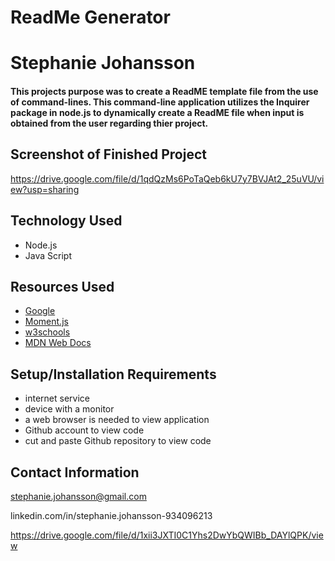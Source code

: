 # ReadMe Generator

# Stephanie Johansson

#### This projects purpose was to create a ReadME template file from the use of command-lines. This command-line application utilizes the Inquirer package in node.js to dynamically create a ReadME file when input is obtained from the user regarding thier project.

## Screenshot of Finished Project
https://drive.google.com/file/d/1qdQzMs6PoTaQeb6kU7y7BVJAt2_25uVU/view?usp=sharing

## Technology Used

- Node.js
- Java Script

## Resources Used

- [Google](https://google.com)
- [Moment.js](https://momentjs.com)
- [w3schools](https://w3schools.com)
- [MDN Web Docs](https://developer.mozilla.org)

## Setup/Installation Requirements

- internet service
- device with a monitor
- a web browser is needed to view application
- Github account to view code
- cut and paste Github repository to view code

## Contact Information

stephanie.johansson@gmail.com

linkedin.com/in/stephanie.johansson-934096213

https://drive.google.com/file/d/1xii3JXTI0C1Yhs2DwYbQWIBb_DAYlQPK/view